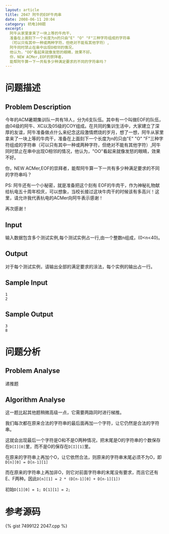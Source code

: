 ```yaml
---
layout: article
title: 2047 阿牛的EOF牛肉串
date: 2008-06-11 20:04
category: 杭电100题
excerpt:
  阿牛从家里拿来了一块上等的牛肉干，
  准备在上面刻下一个长度为n的只由"E" "O" "F"三种字符组成的字符串
  （可以只有其中一种或两种字符，但绝对不能有其他字符）,
  阿牛同时禁止在串中出现O相邻的情况，
  他认为，"OO"看起来就像发怒的眼睛，效果不好。
  你，NEW ACMer,EOF的崇拜者，
  能帮阿牛算一下一共有多少种满足要求的不同的字符串吗？
---
```

# 问题描述

## Problem Description

今年的ACM暑期集训队一共有18人，分为6支队伍。其中有一个叫做EOF的队伍，由04级的阿牛、XC以及05级的COY组成。在共同的集训生活中，大家建立了深厚的友谊，阿牛准备做点什么来纪念这段激情燃烧的岁月，想了一想，阿牛从家里拿来了一块上等的牛肉干，准备在上面刻下一个长度为n的只由"E" "O" "F"三种字符组成的字符串（可以只有其中一种或两种字符，但绝对不能有其他字符）,阿牛同时禁止在串中出现O相邻的情况，他认为，"OO"看起来就像发怒的眼睛，效果不好。

你，NEW ACMer,EOF的崇拜者，能帮阿牛算一下一共有多少种满足要求的不同的字符串吗？

PS: 阿牛还有一个小秘密，就是准备把这个刻有 EOF的牛肉干，作为神秘礼物献给杭电五十周年校庆，可以想象，当校长接过这块牛肉干的时候该有多高兴！这里，请允许我代表杭电的ACMer向阿牛表示感谢！

再次感谢！

## Input

输入数据包含多个测试实例,每个测试实例占一行,由一个整数n组成，(0<n<40)。

## Output

对于每个测试实例，请输出全部的满足要求的涂法，每个实例的输出占一行。

## Sample Input

    1
    2

## Sample Output

    3
    8

# 问题分析

## Problem Analyse

递推题

## Algorithm Analyse

这一题比起其他题稍微高级一点，它需要两路同时进行梯推。

我们每次都在原来合法的字符串的最后面再加一个字符，让它仍然是合法的字符串。

这就会出现最后一个字符是O和不是O两种情况，把末尾是O的字符串的个数保存在`D[I][0]`里，而不是O的保存在`D[I][1]`里。

在原来的字符串上再加个O，让它依然合法，则原来的字符串末尾必须不为O，即`D[n][0] = D[n-1][1]`

而在原来的字符串上再加非O，则它对前面字符串的末尾没有要求，而且它还有E、F两种。因此`D[n][1] = 2 * (D[n-1][0] + D[n-1][1])`

初始`D[1][0] = 1; D[1][1] = 2;`

# 参考源码

{% gist 7499122 2047.cpp %}
